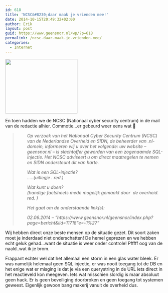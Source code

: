 ```yaml
---
id: 618
title: 'NCSC&#8230;daar maak je vrienden mee!'
date: 2014-10-15T20:49:32+02:00
author: Erik
layout: post
guid: https://www.geensnor.nl/wp/?p=618
permalink: /ncsc-daar-maak-je-vrienden-mee/
categories:
  - Internet
---
```

<img class="alignnone" src="https://www.linuxpro.nl/site/wp-content/uploads/2013/12/ncsc.png" alt="" width="230" height="173" />

En toen hadden we de NCSC (Nationaal cyber security centrum) in de mail van de redactie alhier. Commotie&#8230;er gebeurd weer eens wat 🙂

> <p style="padding-left: 30px;">
>   <em>Op verzoek van het Nationaal Cyber Security Centrum (NCSC) van de Nederlandse Overheid en SIDN, de beheerder van .nl-domein, informeren wij u over het volgende: uw website &#8211; geensnor.nl &#8211; is slachtoffer geworden van een zogenaamde SQL-injectie. Het NCSC adviseert u om direct maatregelen te nemen en SIDN ondersteunt dit van harte.</em>
> </p>
> 
> <p style="padding-left: 30px;">
>   <em>Wat is een SQL-injectie?</em><br /> <em>&#8230;..(uitlegje . red.)</em>
> </p>
> 
> <p style="padding-left: 30px;">
>   <em>Wat kunt u doen?</em><br /> <em>(handige factsheets mede mogelijk gemaakt door  de overheid. red. )</em>
> </p>
> 
> <p style="padding-left: 30px;">
>   <em>Het gaat om de onderstaande link(s):</em>
> </p>
> 
> <p style="padding-left: 30px;">
>   <em>02.06.2014 &#8211; &#8220;https://www.geensnor.nl/geensnor/index.php?page=bericht&iid=11718&quote=-1%27&#8221;</em>
> </p>

Wij hebben direct onze beste mensen op de situatie gezet. Dit soort zaken moet je inderdaad niet onderschatten! De hemel geprezen en we hebben echt geluk gehad&#8230;want de situatie is weer onder controle! Pfffff oog van de naald..wat ik je brom.

Frappant echter wel dat het allemaal een storm in een glas water bleek. Er was namelijk helemaal geen SQL injectie, er was nooit toegang tot de DB en het enige wat er misging is dat je via een querystring in de URL iets direct in het reactieveld kon meegeven. Iets wat misschien slordig is maar absoluut geen hack. Er is geen beveiliging doorbroken en geen toegang tot systemen geweest. Eigenlijk gewoon bang makerij vanuit de overheid dus.